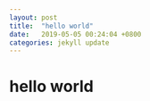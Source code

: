 ```yaml
---
layout: post
title:  "hello world"
date:   2019-05-05 00:24:04 +0800
categories: jekyll update
---
```


# hello world